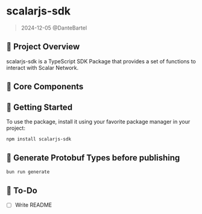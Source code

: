 # scalarjs-sdk

> 2024-12-05 @DanteBartel

## 🌟 Project Overview

scalarjs-sdk is a TypeScript SDK Package that provides a set of functions to interact with Scalar Network.

## 🌟 Core Components

## 🌟 Getting Started

To use the package, install it using your favorite package manager in your project:

```bash
npm install scalarjs-sdk
```

## 🌟 Generate Protobuf Types before publishing

```bash
bun run generate
```

## 🌟 To-Do

- [ ] Write README
